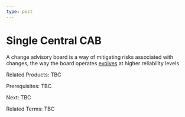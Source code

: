 ```yaml
---
type: post
---
```

# Single Central CAB
A change advisory board is a way of mitigating risks associated with changes, the way the board operates [evolves](https://cloud.google.com/architecture/devops/devops-process-streamlining-change-approval) at higher reliability levels

Related Products: TBC

Prerequisites:  TBC

Next: TBC

Related Terms: TBC
